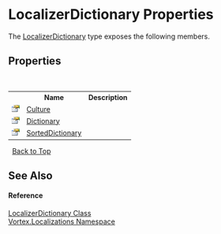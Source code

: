 # LocalizerDictionary Properties
 

The <a href="T_Vortex_Localizations_LocalizerDictionary.md">LocalizerDictionary</a> type exposes the following members.


## Properties
&nbsp;<table><tr><th></th><th>Name</th><th>Description</th></tr><tr><td>![Public property](media/pubproperty.gif "Public property")</td><td><a href="P_Vortex_Localizations_LocalizerDictionary_Culture.md">Culture</a></td><td /></tr><tr><td>![Public property](media/pubproperty.gif "Public property")</td><td><a href="P_Vortex_Localizations_LocalizerDictionary_Dictionary.md">Dictionary</a></td><td /></tr><tr><td>![Public property](media/pubproperty.gif "Public property")</td><td><a href="P_Vortex_Localizations_LocalizerDictionary_SortedDictionary.md">SortedDictionary</a></td><td /></tr></table>&nbsp;
<a href="#localizerdictionary-properties">Back to Top</a>

## See Also


#### Reference
<a href="T_Vortex_Localizations_LocalizerDictionary.md">LocalizerDictionary Class</a><br /><a href="N_Vortex_Localizations.md">Vortex.Localizations Namespace</a><br />